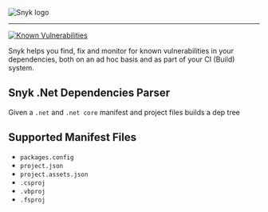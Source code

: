 ![Snyk logo](https://snyk.io/style/asset/logo/snyk-print.svg)

***

[![Known Vulnerabilities](https://snyk.io/test/github/snyk/dotnet-deps-parser/badge.svg)](https://snyk.io/test/github/snyk/dotnet-deps-parser)


Snyk helps you find, fix and monitor for known vulnerabilities in your dependencies, both on an ad hoc basis and as part of your CI (Build) system.

## Snyk .Net Dependencies Parser
Given a `.net` and `.net core` manifest and project files builds a dep tree

## Supported Manifest Files

* `packages.config`
* `project.json`
* `project.assets.json`
* `.csproj`
* `.vbproj`
* `.fsproj`